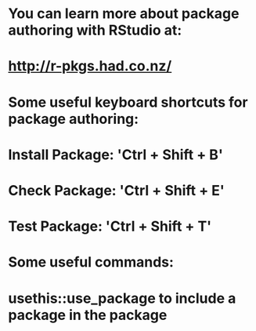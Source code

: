 
# You can learn more about package authoring with RStudio at:
#
#   http://r-pkgs.had.co.nz/
#
# Some useful keyboard shortcuts for package authoring:
#
#   Install Package:           'Ctrl + Shift + B'
#   Check Package:             'Ctrl + Shift + E'
#   Test Package:              'Ctrl + Shift + T'
#
# Some useful commands:
# usethis::use_package to include a package in the package
#
